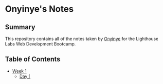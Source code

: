 # Onyinye's Notes

## Summary

This repository contains all of the notes taken by [Onyinye](https://github.com/OnyinyeO/lighthouse-web-notes) for the Lighthouse Labs Web Development Bootcamp.

## Table of Contents

* [Week 1](/Week_1)
  * [Day 1](/Week_1/Day_1)
